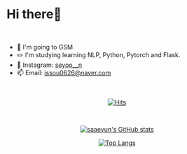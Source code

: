 <h1>Hi there👋</h1>

<br>

* 🏫 I'm going to GSM
* ✏️ I'm studying learning NLP, Python, Pytorch and Flask.
* 👟 Instagram: [seyoo__n](https://www.instagram.com/seyoo__n)
* 📫 Email: <issou0626@naver.com>  

<br>

<div align=center>
  
[![Hits](https://hits.seeyoufarm.com/api/count/incr/badge.svg?url=https%3A%2F%2Fgithub.com%2Fgjbae1212%2FDuggun&count_bg=%23B5E5FF&title_bg=%23FFD1E8&icon=bmw.svg&icon_color=%23E7E7E7&title=hits&edge_flat=false)](https://hits.seeyoufarm.com)

</div>

<br>

<div align=center>
  
[![saaeyun's GitHub stats](https://github-readme-stats.vercel.app/api?username=saaeyun&show_icons=true)](https://github.com/saaeyun/github-readme-stats)

[![Top Langs](https://github-readme-stats.vercel.app/api/top-langs/?username=saaeyun&layout=compact)](https://github.com/saaeyun/github-readme-stats)

</div>
